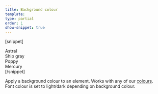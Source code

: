 ```yaml
---
title: Background colour
template:
type: partial
order: 1
show-snippet: true
---
```

[snippet]
<div class="background--astral">
    Astral
</div>

<div class="background--ship-grey">
    Ship gray
</div>

<div class="background--poppy">
    Poppy
</div>

<div class="background--mercury">
    Mercury
</div>
[/snippet]

<p>Apply a background colour to an element. Works with any of our <a href="../colour/">colours</a>. Font colour is set to light/dark depending on background colour.</p>